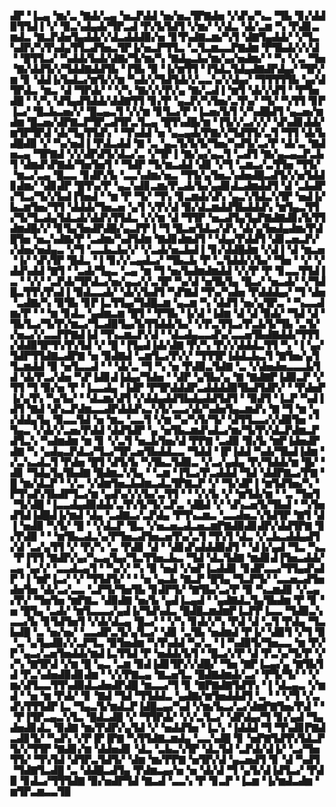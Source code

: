 ▟▛▝▐▃▄▝▆▞▃▝▇▟▞▃▄▝▅▃▛▟▟▝▅▞▅▃▜▛▇▟▅▝▞▟▚▞▚▃▝▜▙▝▊▞▟▟▉▜▜▟▐▝▞▝▉▃▚▟▄▟▞▜▛▃▟▝▛▞▙▜▟▜▝▞▆▞▝▞▟▃▝▟▞▃▆▝▚▝▛▟▊▃▆▟▃▝▇▃▛▟▅▜▄▟▟▞▞▟▃▟▟▟▉▞▅▝▊▜▚▟▇▃▆▞▚▜▝▟▇▜▄▟▟▞▝▞▜▃▚▟▛▞▚▜▚▟▄▜▜▃▟▜▅▃▜▛▐▞▅▃▛▜▜▃▝▃▜▃▆▃▃▛▇▟▆▝▛▜▙▟▞▞▞▟▝▝█▜▜▃▞▝▚▟▟▞▙▟▞▟▇▞▜▞▆▞▚▝▇▟▄▃▙▞▆▞▄▞▅▟▆▞▝▝▚▝▞▃▝▜▅▝▇▞▟▟▜▞▞▜▟▟▇▟▟▜▙▝▐▜▙▝▉▝▐▞▆▜▜▝▐▜▟▃▜▟▄▟▇▟▛▟▄▞▝▜▛▞▆▝▊▝▟▟▐▞▙▟▃▞▆▜▞▞▆▝▚▟▞▞▜▟▜▟▞▞▃▃▚▞▞▟▄▞▝▜▜▜▜▜▙▝▄▞▟▜▛▟▃▝▆▃▝▟▝▜▛▟▞▝▝▞▚▝▇▞▞▞▛▞▄▝▇▞▃▟▐▝▆▜▝▟▞▞▟▜▝▝▛▜▅▟█▝▝▞▚▝▟▜▄▟▜▟▟▞▟▟▇▜▜▝▊▞▛▝▄▃▛▞▚▜▅▞▃▜▚▞▝▜▞▝▚▜▜▝▊▛▐▃▞▝█▃▙▃▅▞▞▝█▃▄▃▜▝▞▞▆▝▊▜▃▞▛▝▐▃▅▞▙▜▝▞▚▟█▟▜▝▄▃▅▞▆▟▆▝█▃▅▞▟▛▇▃▛▜▛▃▟▜▛▃▜▃▄▝█▜▚▟█▞▆▝▐▜▞▞▃▞▞▞▝▟▚▟▊▟▟▞▆▜▛▜▛▟▝▟▞▜▄▜▜▟▚▝▝▜▚▟▟▝▅▝▄▃▄▟▞▛▇▞▞▜▟▜▜▞▃▜▝▜▜▝▟▞▙▟█▟▉▝▞▝▚▞▅▟▐▝▛▟▃▟▟▝▇▝▃▝▄▃▜▞▙▜▞▜▅▞▚▟▜▞▃▞▛▝▟▞▃▝▇▟▅▃▄▝▜▛▇▟▝▞▞▟▛▟▜▞▟▃▞▃▝▞▜▛▐▝▇▞▄▞▄▃▜▝▃▟▜▝▇▞▄▃▄▃▛▃▙▜▝▟▆▟▚▛▇▟▞▜▅▜▅▜▝▝▜▟▛▝▜▞▆▃▟▟▝▟▊▝▞▜▝▃▆▃▞▃▜▜▅▝▜▜▞▝▆▃▞▃▄▝█▃▃▝▊▟▛▞▙▝▃▃▚▟▆▞▅▃▝▜▜▞▄▜▅▃▚▟▅▟█▃▟▜▞▞▅▜▟▟▊▟▆▞▝▟▊▟▛▝█▜▚▞▛▝▄▃▚▟▊▃▆▞▛▃▟▞▙▞▄▟▊▟▃▟▆▟▟▜▝▟▝▃▙▟▛▞▜▃▞▜▞▞▙▟▐▜▅▟▝▝▆▝▛▝▜▞▝▜▚▝▊▃▆▟▞▟▚▝▄▃▚▜▟▃▚▜▛▝▅▟▐▞▙▃▆▜▅▞▜▜▝▟▟▟▞▜▅▃▅▝▄▜▝▞▛▞▟▝▉▞▟▃▆▟▟▜▙▟▟▟▚▝▆▜▄▃▜▜▞▜▞▜▃▟▄▜▟▃▟▞▟▟▚▜▜▟▃▝▞▞▆▝▟▝▜▜▛▝▅▃▟▜▄▜▄▛▇▟▇▟▊▞▙▜▜▟▆▟█▞▞▝▊▜▄▜▅▟▛▟█▞▄▃▛▛▐▝▜▝█▃▅▜▟▃▞▟▚▝▟▞▄▜▅▟▄▟▆▞▛▟█▜▅▝▅▃▚▟▇▞▛▝▃▟▆▞▚▟▜▟▆▝▇▟▊▟▆▟▜▝▝▟▄▞▛▟▟▜▝▟▊▃▅▃▛▞▞▟▅▞▅▟▄▃▝▞▜▝▃▃▙▃▙▞▞▝▞▃▟▞▅▃▙▟▐▝▊▞▟▟█▟▆▝▞▟▐▝▟▝▆▃▅▝▐▞▝▟▚▜▛▝█▟▃▝▐▝▊▞▞▃▄▟▃▞▝▜▙▃▙▝▛▝▃▜▟▟▞▞▙▞▝▜▅▝▝▞▝▞▟▟▚▟▟▝▇▜▝▝▃▟▞▜▄▃▝▃▄▝▆▝▜▝▅▞▙▟▆▟▆▟▟▝▞▞▛▝▛▝▊▃▃▜▜▟▐▃▝▝▞▞▝▃▛▟▞▜▛▟▃▞▅▞▄▃▞▞▃▜▛▝▚▞▟▝▅▜▙▜▄▝█▃▞▝▅▃▟▞▝▞▜▟█▃▜▜▚▜▚▟▐▝▉▟▃▃▟▞▝▟▞▞▙▟▜▝▚▛▇▟▝▜▚▞▚▟▅▝▛▟▟▟▄▞▝▜▝▟▅▝▃▟▇▞▚▝▉▜▙▝▊▛▐▃▜▜▄▞▜▟█▃▆▝▄▃▆▝▚▝▟▟▜▝▅▞▄▜▛▃▝▝▚▃▃▟▆▞▛▝▝▝▆▝▊▟▃▝▄▟▆▃▆▝█▜▝▝▛▜▙▝▐▞▟▝▐▟▆▝▟▝▟▝▉▟▞▝▜▟▝▟▝▜▙▜▃▞▜▞▛▞▆▃▞▜▃▟▉▜▄▞▙▜▜▟▟▞▙▞▝▞▛▃▜▜▃▞▛▃▙▜▞▜▙▝▃▜▞▞▅▃▞▞▃▃▛▛▇▟▐▟▝▜▚▃▆▃▛▞▟▝▝▟▃▟▄▃▃▟▚▞▃▃▅▜▙▟▇▟▟▞▜▜▜▞▟▟▉▜▛▜▚▜▚▜▟▝▞▝█▝▐▜▄▟▐▟▞▟▇▝▛▞▚▝▛▞▞▟▟▟▃▜▜▝▚▝▐▝▄▞▜▟▛▜▜▟▇▃▟▛▇▝▅▝▉▟▇▟▝▃▆▜▃▞▛▞▞▝▜▜▜▛▐▟▟▃▙▃▜▝▇▜▅▞▄▜▜▃▆▟▟▝▉▝▅▜▃▃▟▝▝▝▟▞▃▝▜▝▚▝▅▝▛▟▉▃▜▟▇▝▃▝▞▟▅▟▅▃▃▃▙▜▟▝▟▞▛▃▞▟▅▝▚▛▐▟▊▟▐▟▄▞▜▟▅▝▝▟▛▝▄▜▙▞▄▝▇▝▇▟▇▛▐▟▉▃▛▝▞▜▜▝▜▝▉▞▅▝▛▝▐▃▃▟▄▝▐▟▛▝▛▜▛▟▟▟▛▃▟▟▟▟▉▜▙▟▜▟▛▞▝▝▛▟▅▛▐▞▄▜▚▝▚▞▙▞▝▝▟▃▆▞▟▜▝▞▟▟▄▟▟▜▙▟▄▟▟▜▟▜▝▝▉▟▜▝▐▃▛▝▚▟▐▟▜▝▇▟▝▟▚▃▛▟▆▃▃▟▛▟▟▟▚▃▚▜▞▃▃▞▟▞▚▟▅▜▄▃▆▟▚▝▇▝▜▝▆▝▄▞▟▟▄▜▄▝▉▃▃▜▟▝▅▝▆▃▝▃▃▜▝▞▆▝▚▞▚▜▞▜▞▝▟▜▜▃▃▞▞▟▉▜▅▝▝▜▄▃▝▞▟▞▞▃▅▞▛▟▟▝▟▟▜▟▛▝▄▝▅▜▙▃▆▟▚▟▃▞▆▞▜▞▛▞▟▃▛▟▆▃▛▟▜▃▚▝▚▟▆▟▆▝▆▝▊▝▞▃▜▝▅▃▙▜▅▞▟▝▛▛▇▝▃▟▉▝▉▞▙▝▆▛▐▟▅▟▛▟▇▝▚▝▄▟▄▃▛▟▃▞▜▃▞▜▛▃▅▜▙▟▟▃▃▝▜▟▟▝▐▛▐▟▟▝▚▟▞▜▙▟▐▟▆▝▞▃▚▃▟▃▜▝▛▟▅▝█▜▝▟▜▞▙▝▚▜▙▃▜▟▉▃▝▞▃▞▄▟▄▝▛▞▜▟▟▞▆▝█▞▝▟▊▝▜▟▄▜▄▜▙▟▇▝█▟▆▃▚▜▄▝▝▃▆▝▐▜▃▞▛▃▟▟▟▝▜▟▝▟▟▛▇▃▞▛▇▝█▝▆▞▟▃▛▝▝▞▃▝▞▟▆▜▅▃▙▟▆▃▟▃▜▛▇▃▛▝▞▝▜▞▟▛▐▝▆▜▟▜▅▞▚▝▛▜▚▟▚▜▙▟▛▜▃▞▆▝▄▟▚▞▞▞▙▞▃▜▜▝▝▝▞▞▙▝▞▝▆▜▟▞▆▝▝▃▝▜▅▜▝▜▞▟█▝▐▃▃▟▄▟▉▟▟▞▃▜▚▜▞▜▞▃▛▃▝▟█▟▝▞▝▟▚▃▅▜▞▜▙▟▝▝▚▜▅▟▜▟▐▟█▟▐▞▆▟▝▟▄▝▃▟▇▃▞▃▛▟▄▝▛▜▚▃▆▃▝▃▃▟▅▃▚▜▟▜▛▝▇▜▝▟▐▝▅▟▉▝▚▜▞▝█▝▝▞▟▃▛▝█▃▝▞▅▃▅▃▟▃▅▃▆▛▇▟▉▟▊▟▛▞▟▟▜▛▇▝▊▞▛▟▉▝▝▝▆▜▙▃▟▃▚▞▛▜▅▃▟▜▅▃▅▜▚▞▃▜▝▜▚▜▝▟▃▝▞▃▙▃▟▟▄▟▜▞▟▝▃▞▄▜▜▝▞▝▛▞▚▝▃▝▛▟▊▝▟▝▝▟▊▟▚▟▟▟▉▟▜▝▝▟▐▞▄▟▝▜▃▝▚▃▝▛▐▜▜▝▇▟▛▞▄▞▚▃▄▜▄▞▜▃▜▜▅▃▙▃▝▜▟▝▟▃▜▟▇▝▆▟▊▟▐▜▅▃▟▟▞▃▄▝▄▞▞▝▃▃▟▃▄▜▝▝▚▞▞▝▚▝▉▝▅▟▝▞▅▛▐▃▟▟▊▝▊▟▛▃▃▞▜▜▄▟▚▟▛▝▐▝▆▛▐▃▞▝▞▝▜▜▟▜▞▝▝▝▅▝▄▃▙▝▇▃▛▝█▜▄▝▜▃▛▜▞▝▃▃▅▃▟▜▅▟▅▜▅▝▟▞▃▞▃▃▝▃▛▜▞▜▅▜▙▝▊▟▛▜▞▝▇▜▙▞▃▞▛▝▉▝▚▃▆▟▊▝▞▃▄▞▛▞▝▜▅▜▅▝▆▛▇▃▝▟▉▟▇▝▅▞▙▝▄▟▐▃▄▟▝▝▄▟▇▟▃▜▄▜▙▟▆▝▛▝▊▝▅▝█▜▄▝▃▟▞▝▆▜▃▃▃▞▄▟▐▞▜▟▚▟▃▝█▟█▃▆▟▆▛▐▃▛▛▐▃▃▝▜▟▉▃▚▃▃▞▙▝▊▜▟▜▅▜▝▞▟▞▟▃▄▝█▃▞▝▝▞▚▝▊▟▞▞▚▝▛▟▝▟▝▃▜▝▛▟▄▝▜▃▙▟█▝▃▝▅▞▅▞▝▃▃▟▛▃▜▞▄▜▃▞▝▟▊▝▃▜▙▝▅▟▆▟▝▛▐▞▝▟▉▜▝▞▜▝▉▝▃▝▄▜▄▟▉▞▞▃▛▜▃▝▉▜▅▟▆▝▚▜▚▟▟▝▚▞▃▝▐▝▚▟▉▜▞▜▅▃▃▝▆▝▛▞▛▝▄▃▞▃▅▜▅▟▟▞▆▟▐▃▜▜▟▝▛▝▅▟▟▞▙▜▝▝█▃▞▞▛▝▟▝▛▃▚▞▜▞▛▝▞▞▚▝▇▜▛▟▝▞▆▝█▝▄▃▝▃▆▝▉▟▐▟▊▜▛▞▞▟█▞▝▜▅▝▇▛▐▃▄▞▄▝▇▜▙▜▟▝▛▃▚▟▅▟▉▟▊▟▆▝▝▞▞▛▇▃▄▝▇▃▅▜▃▝█▟▇▟▆▟▞▃▞▝▛▜▞▜▞▝▝▞▆▞▟▜▃▃▜▜▚▟▉▟▃▟▅▟▛▟█▝▆▃▃▞▜▝▊▝▇▛▇▟▇▜▟▜▚▝▐▝▟▃▄▃▝▞▆▟▝▝▅▝▆▝▛▟▞▝▊▝▇▟▝▜▟▝▜▜▟▟▃▝▄▟▇▞▆▜▅▟▟▟▜▝▃▝▝▝▞▜▝▞▃▟▚▜▜▜▟▛▐▃▝▜▄▃▜▞▆▟▃▛▐▟█▃▄▞▚▟▝▞▆▞▙▃▞▃▞▟▆▛▇▜▅▞▛▟▝▝▝▛▐▜▛▃▄▃▚▜▃▝█▟▃▟█▝▞▝▜▜▛▟▞▝▞▞▃▜▃▞▝▟▛▟▄▞▜▝▊▞▄▟▝▜▄▟▅▟▊▟▃▝▉▟▇▝▆▞▛▟▛▞▄▜▟▝▞▝▅▟▟▜▅▝▐▃▚▝▐▟▟▟▝▜▝▜▚▟▊▛▇▟▃▟▊▜▞▝▚▟▚▝▞▛▐▛▐▛▇▝▚▜▜▟▇▃▆▟▄▝▃▃▚▟█▝▊▝▅▛▇▜▟▜▚▜▟▃▛▜▞▞▜▜▛▝▇▟▊▞▆▝▟▟▅▟▊▝▟▃▝▃▙▃▚▜▛▝▟▃▜▟▝▃▛▟▞▟▐▞▝▃▞▜▅▜▜▞▝▜▚▜▟▝▟▜▛▃▜▟▜▞▝▟▆▝▆▞▛▛▇▝▅▜▛▞▟▝▄▃▅▟▜▝▊▝▟▝▚▟▜▝▜▟▇▜▃▟█▝▃▝▟▟█▃▟▜▄▝▛▟▆▃▄▞▅▝▅▝▟▞▟▝▜▝▄▜▞▟▐▟▜▃▞▝▛▟▉▝▊▟▃▞▜▜▜▟▇▝▉▞▅▟▛▜▟▝▇▃▟▝▃▃▚▝▛▝▊▃▛▝▐▃▆▝▐▞▆▟▃▟▆▝▆▜▛▃▆▃▃▜▉
